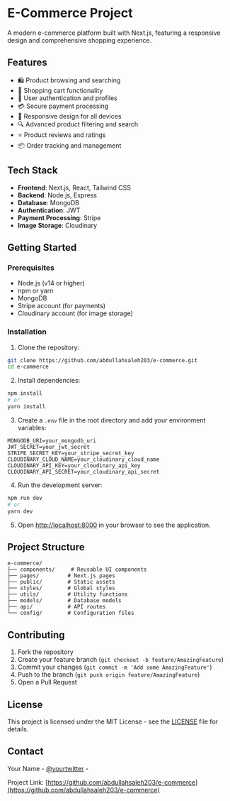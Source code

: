 # E-Commerce Project

A modern e-commerce platform built with Next.js, featuring a responsive design and comprehensive shopping experience.

## Features


- 🛍️ Product browsing and searching
- 🛒 Shopping cart functionality
- 👤 User authentication and profiles
- 💳 Secure payment processing
- 📱 Responsive design for all devices
- 🔍 Advanced product filtering and search
- ⭐ Product reviews and ratings
- 📦 Order tracking and management

## Tech Stack

- **Frontend**: Next.js, React, Tailwind CSS
- **Backend**: Node.js, Express
- **Database**: MongoDB
- **Authentication**: JWT
- **Payment Processing**: Stripe
- **Image Storage**: Cloudinary

## Getting Started

### Prerequisites

- Node.js (v14 or higher)
- npm or yarn
- MongoDB
- Stripe account (for payments)
- Cloudinary account (for image storage)

### Installation

1. Clone the repository:
```bash
git clone https://github.com/abdullahsaleh203/e-commerce.git
cd e-commerce
```

2. Install dependencies:
```bash
npm install
# or
yarn install
```

3. Create a `.env` file in the root directory and add your environment variables:
```env
MONGODB_URI=your_mongodb_uri
JWT_SECRET=your_jwt_secret
STRIPE_SECRET_KEY=your_stripe_secret_key
CLOUDINARY_CLOUD_NAME=your_cloudinary_cloud_name
CLOUDINARY_API_KEY=your_cloudinary_api_key
CLOUDINARY_API_SECRET=your_cloudinary_api_secret
```

4. Run the development server:
```bash
npm run dev
# or
yarn dev
```

5. Open [http://localhost:8000](http://localhost:8000) in your browser to see the application.

## Project Structure

```
e-commerce/
├── components/     # Reusable UI components
├── pages/         # Next.js pages
├── public/        # Static assets
├── styles/        # Global styles
├── utils/         # Utility functions
├── models/        # Database models
├── api/           # API routes
└── config/        # Configuration files
```

## Contributing

1. Fork the repository
2. Create your feature branch (`git checkout -b feature/AmazingFeature`)
3. Commit your changes (`git commit -m 'Add some AmazingFeature'`)
4. Push to the branch (`git push origin feature/AmazingFeature`)
5. Open a Pull Request

## License

This project is licensed under the MIT License - see the [LICENSE](LICENSE) file for details.

## Contact

Your Name - [@yourtwitter](https://twitter.com/abdallahsaleh25) - 

Project Link: [https://github.com/abdullahsaleh203/e-commerce](https://github.com/abdullahsaleh203/e-commerce)
